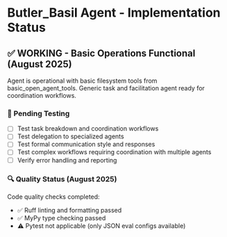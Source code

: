 # Butler_Basil Agent - Implementation Status

## ✅ WORKING - Basic Operations Functional (August 2025)

Agent is operational with basic filesystem tools from basic_open_agent_tools. Generic task and facilitation agent ready for coordination workflows.

### 🧪 Pending Testing
- [ ] Test task breakdown and coordination workflows
- [ ] Test delegation to specialized agents
- [ ] Test formal communication style and responses
- [ ] Test complex workflows requiring coordination with multiple agents
- [ ] Verify error handling and reporting

### 🔍 Quality Status (August 2025)
Code quality checks completed:
- ✅ Ruff linting and formatting passed
- ✅ MyPy type checking passed
- ⚠️  Pytest not applicable (only JSON eval configs available)